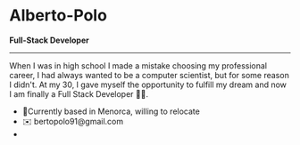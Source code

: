 # Alberto-Polo
<b>Full-Stack Developer</b>
<hr/>
<p> When I was in high school I made a mistake choosing my professional career, I had always wanted to be a computer scientist, but for some reason I didn't.  At my 30, I gave myself the opportunity to fulfill my dream and now I am finally a Full Stack Developer 💪🏼.</p>
<ul>

<li>📍Currently based in Menorca, willing to relocate</li> 

<li>✉️ bertopolo91@gmail.com</li>

<li> </li> 

</ul>
